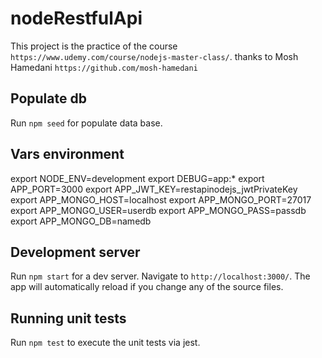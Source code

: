 # nodeRestfulApi

This project is the practice of the course `https://www.udemy.com/course/nodejs-master-class/`.
thanks to Mosh Hamedani `https://github.com/mosh-hamedani`

## Populate db

Run `npm seed` for populate data base.

## Vars environment

export NODE_ENV=development 
export DEBUG=app:*
export APP_PORT=3000 
export APP_JWT_KEY=restapinodejs_jwtPrivateKey
export APP_MONGO_HOST=localhost
export APP_MONGO_PORT=27017
export APP_MONGO_USER=userdb 
export APP_MONGO_PASS=passdb
export APP_MONGO_DB=namedb

## Development server

Run `npm start` for a dev server. Navigate to `http://localhost:3000/`. The app will automatically reload if you change any of the source files.

## Running unit tests

Run `npm test` to execute the unit tests via  jest.

